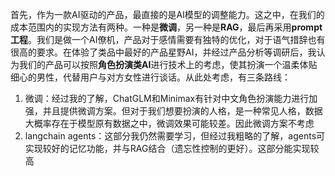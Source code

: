 首先，作为一款AI驱动的产品，最直接的是AI模型的调整能力。这之中，在我们的成本范围内的实现方法有两种。一种是**微调**，另一种是**RAG**，最后再采用**prompt工程**。我们是做一个AI僚机，产品对于感情需要有独特的优化，对于语气措辞也有很高的要求。在体验了类品中最好的产品星野AI，并经过产品分析等调研后，我认为我们的产品可以按照**角色扮演类AI**进行技术上的考虑，使其扮演一个温柔体贴细心的男性，代替用户与对方女性进行谈话。从此处考虑，有三条路线：
1. 微调：经过我的了解，ChatGLM和Minimax有针对中文角色扮演能力进行加强，并且提供微调方案。但对于我们想要扮演的人格，是一种常见人格，数据大概率存在于模型原有数据之中，微调效果可能较差。因此微调方案不考虑
2. langchain agents：这部分我仍然需要学习，但经过我粗略的了解，agents可实现较好的记忆功能，并与RAG结合（遗忘性控制的更好）。这部分能实现较高

